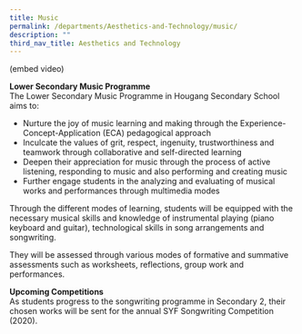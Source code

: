 ```yaml
---
title: Music
permalink: /departments/Aesthetics-and-Technology/music/
description: ""
third_nav_title: Aesthetics and Technology
---
```

(embed video)

**Lower Secondary Music Programme**    
The Lower Secondary Music Programme in Hougang Secondary School aims to:
*   Nurture the joy of music learning and making through the Experience-Concept-Application (ECA) pedagogical approach
*   Inculcate the values of grit, respect, ingenuity, trustworthiness and teamwork through collaborative and self-directed learning
*   Deepen their appreciation for music through the process of active listening, responding to music and also performing and creating music
*   Further engage students in the analyzing and evaluating of musical works and performances through multimedia modes

Through the different modes of learning, students will be equipped with the necessary musical skills and knowledge of instrumental playing (piano keyboard and guitar), technological skills in song arrangements and songwriting.

They will be assessed through various modes of formative and summative assessments such as worksheets, reflections, group work and performances.


**Upcoming Competitions**   
As students progress to the songwriting programme in Secondary 2, their chosen works will be sent for the annual SYF Songwriting Competition (2020).